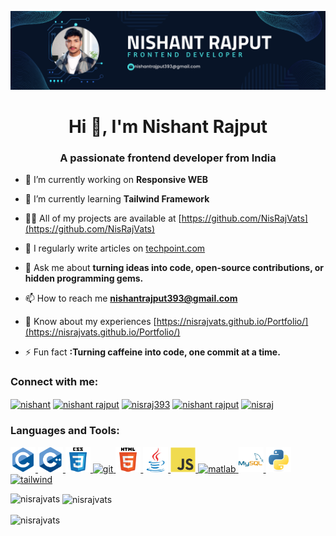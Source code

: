 ![logo](https://github.com/NisRajVats/NisRajVats/blob/main/githubbanner.png)
<h1 align="center">Hi 👋, I'm Nishant Rajput</h1>
<h3 align="center">A passionate frontend developer from India</h3>

- 🔭 I’m currently working on **Responsive WEB**

- 🌱 I’m currently learning **Tailwind Framework**

- 👨‍💻 All of my projects are available at [https://github.com/NisRajVats](https://github.com/NisRajVats)

- 📝 I regularly write articles on [techpoint.com](techpoint.com)

- 💬 Ask me about **turning ideas into code, open-source contributions, or hidden programming gems.**

- 📫 How to reach me **nishantrajput393@gmail.com**

- 📄 Know about my experiences [https://nisrajvats.github.io/Portfolio/](https://nisrajvats.github.io/Portfolio/)

- ⚡ Fun fact **:Turning caffeine into code, one commit at a time.**

<h3 align="left">Connect with me:</h3>
<p align="left">
<a href="https://twitter.com/nishant" target="blank"><img align="center" src="https://raw.githubusercontent.com/rahuldkjain/github-profile-readme-generator/master/src/images/icons/Social/twitter.svg" alt="nishant" height="30" width="40" /></a>
<a href="https://linkedin.com/in/nishant rajput" target="blank"><img align="center" src="https://raw.githubusercontent.com/rahuldkjain/github-profile-readme-generator/master/src/images/icons/Social/linked-in-alt.svg" alt="nishant rajput" height="30" width="40" /></a>
<a href="https://www.codechef.com/users/nisraj393" target="blank"><img align="center" src="https://cdn.jsdelivr.net/npm/simple-icons@3.1.0/icons/codechef.svg" alt="nisraj393" height="30" width="40" /></a>
<a href="https://www.hackerrank.com/nishant rajput" target="blank"><img align="center" src="https://raw.githubusercontent.com/rahuldkjain/github-profile-readme-generator/master/src/images/icons/Social/hackerrank.svg" alt="nishant rajput" height="30" width="40" /></a>
<a href="https://www.leetcode.com/nisraj" target="blank"><img align="center" src="https://raw.githubusercontent.com/rahuldkjain/github-profile-readme-generator/master/src/images/icons/Social/leet-code.svg" alt="nisraj" height="30" width="40" /></a>
</p>

<h3 align="left">Languages and Tools:</h3>
<p align="left"> <a href="https://www.cprogramming.com/" target="_blank" rel="noreferrer"> <img src="https://raw.githubusercontent.com/devicons/devicon/master/icons/c/c-original.svg" alt="c" width="40" height="40"/> </a> <a href="https://www.w3schools.com/cpp/" target="_blank" rel="noreferrer"> <img src="https://raw.githubusercontent.com/devicons/devicon/master/icons/cplusplus/cplusplus-original.svg" alt="cplusplus" width="40" height="40"/> </a> <a href="https://www.w3schools.com/css/" target="_blank" rel="noreferrer"> <img src="https://raw.githubusercontent.com/devicons/devicon/master/icons/css3/css3-original-wordmark.svg" alt="css3" width="40" height="40"/> </a> <a href="https://git-scm.com/" target="_blank" rel="noreferrer"> <img src="https://www.vectorlogo.zone/logos/git-scm/git-scm-icon.svg" alt="git" width="40" height="40"/> </a> <a href="https://www.w3.org/html/" target="_blank" rel="noreferrer"> <img src="https://raw.githubusercontent.com/devicons/devicon/master/icons/html5/html5-original-wordmark.svg" alt="html5" width="40" height="40"/> </a> <a href="https://www.java.com" target="_blank" rel="noreferrer"> <img src="https://raw.githubusercontent.com/devicons/devicon/master/icons/java/java-original.svg" alt="java" width="40" height="40"/> </a> <a href="https://developer.mozilla.org/en-US/docs/Web/JavaScript" target="_blank" rel="noreferrer"> <img src="https://raw.githubusercontent.com/devicons/devicon/master/icons/javascript/javascript-original.svg" alt="javascript" width="40" height="40"/> </a> <a href="https://www.mathworks.com/" target="_blank" rel="noreferrer"> <img src="https://upload.wikimedia.org/wikipedia/commons/2/21/Matlab_Logo.png" alt="matlab" width="40" height="40"/> </a> <a href="https://www.mysql.com/" target="_blank" rel="noreferrer"> <img src="https://raw.githubusercontent.com/devicons/devicon/master/icons/mysql/mysql-original-wordmark.svg" alt="mysql" width="40" height="40"/> </a> <a href="https://www.python.org" target="_blank" rel="noreferrer"> <img src="https://raw.githubusercontent.com/devicons/devicon/master/icons/python/python-original.svg" alt="python" width="40" height="40"/> </a> <a href="https://tailwindcss.com/" target="_blank" rel="noreferrer"> <img src="https://www.vectorlogo.zone/logos/tailwindcss/tailwindcss-icon.svg" alt="tailwind" width="40" height="40"/> </a> </p>

<p><img align="left" src="https://github-readme-stats.vercel.app/api/top-langs?username=nisrajvats&show_icons=true&locale=en&layout=compact" alt="nisrajvats" /></p>

<p>&nbsp;<img align="center" src="https://github-readme-stats.vercel.app/api?username=nisrajvats&show_icons=true&locale=en" alt="nisrajvats" /></p>

<p><img align="center" src="https://github-readme-streak-stats.herokuapp.com/?user=nisrajvats&" alt="nisrajvats" /></p>
